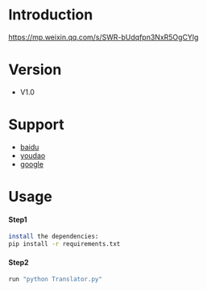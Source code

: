 # Introduction
https://mp.weixin.qq.com/s/SWR-bUdqfpn3NxR5OgCYlg

# Version
- V1.0

# Support
- [baidu](https://fanyi.baidu.com/)
- [youdao](http://fanyi.youdao.com/)
- [google](https://translate.google.cn/)

# Usage
#### Step1
```sh
install the dependencies:
pip install -r requirements.txt
```
#### Step2
```sh
run "python Translator.py"
```